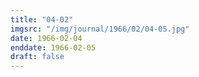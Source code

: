 ```yaml
---
title: "04-02"
imgsrc: "/img/journal/1966/02/04-05.jpg"
date: 1966-02-04
enddate: 1966-02-05
draft: false
---
```


<!-- fix pre-formatted input -->

